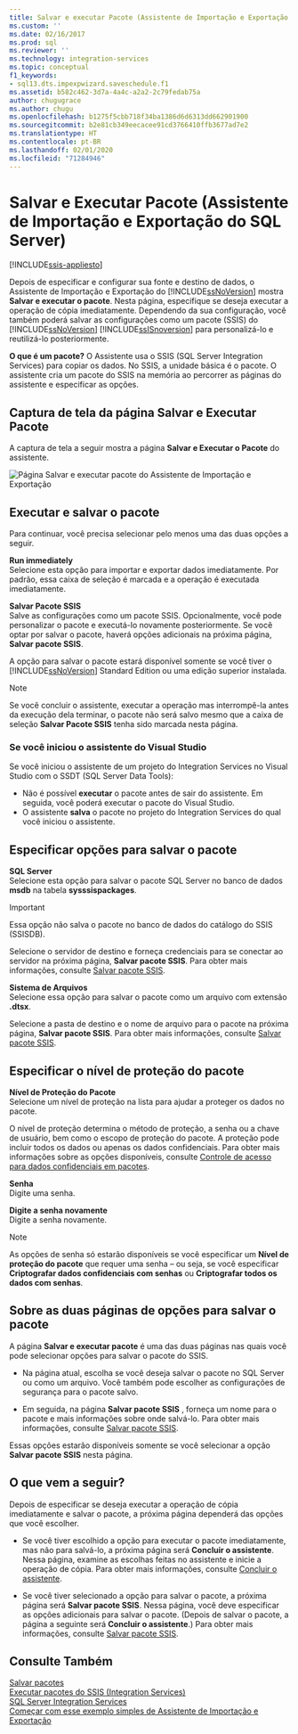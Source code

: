 ```yaml
---
title: Salvar e executar Pacote (Assistente de Importação e Exportação do SQL Server) | Microsoft Docs
ms.custom: ''
ms.date: 02/16/2017
ms.prod: sql
ms.reviewer: ''
ms.technology: integration-services
ms.topic: conceptual
f1_keywords:
- sql13.dts.impexpwizard.saveschedule.f1
ms.assetid: b582c462-3d7a-4a4c-a2a2-2c79fedab75a
author: chugugrace
ms.author: chugu
ms.openlocfilehash: b1275f5cbb718f34ba1386d6d6313dd662901900
ms.sourcegitcommit: b2e81cb349eecacee91cd3766410ffb3677ad7e2
ms.translationtype: HT
ms.contentlocale: pt-BR
ms.lasthandoff: 02/01/2020
ms.locfileid: "71284946"
---
```

# <a name="save-and-run-package-sql-server-import-and-export-wizard"></a>Salvar e Executar Pacote (Assistente de Importação e Exportação do SQL Server)

[!INCLUDE[ssis-appliesto](../../includes/ssis-appliesto-ssvrpluslinux-asdb-asdw-xxx.md)]


  Depois de especificar e configurar sua fonte e destino de dados, o Assistente de Importação e Exportação do [!INCLUDE[ssNoVersion](../../includes/ssnoversion-md.md)] mostra **Salvar e executar o pacote**. Nesta página, especifique se deseja executar a operação de cópia imediatamente. Dependendo da sua configuração, você também poderá salvar as configurações como um pacote (SSIS) do [!INCLUDE[ssNoVersion](../../includes/ssnoversion-md.md)] [!INCLUDE[ssISnoversion](../../includes/ssisnoversion-md.md)] para personalizá-lo e reutilizá-lo posteriormente.
  
**O que é um pacote?** O Assistente usa o SSIS (SQL Server Integration Services) para copiar os dados. No SSIS, a unidade básica é o pacote. O assistente cria um pacote do SSIS na memória ao percorrer as páginas do assistente e especificar as opções.
  
## <a name="screen-shot-of-the-save-and-run-package-page"></a>Captura de tela da página Salvar e Executar Pacote  
A captura de tela a seguir mostra a página **Salvar e Executar o Pacote** do assistente. 
   
![Página Salvar e executar pacote do Assistente de Importação e Exportação](../../integration-services/import-export-data/media/save-and-run.png "Página Salvar e executar pacote do Assistente de Importação e Exportação") 
  
## <a name="run-and-save-the-package"></a>Executar e salvar o pacote 
 Para continuar, você precisa selecionar pelo menos uma das duas opções a seguir.  
  
 **Run immediately**  
 Selecione esta opção para importar e exportar dados imediatamente. Por padrão, essa caixa de seleção é marcada e a operação é executada imediatamente.
  
 **Salvar Pacote SSIS**  
 Salve as configurações como um pacote SSIS. Opcionalmente, você pode personalizar o pacote e executá-lo novamente posteriormente. Se você optar por salvar o pacote, haverá opções adicionais na próxima página, **Salvar pacote SSIS**.
 
A opção para salvar o pacote estará disponível somente se você tiver o [!INCLUDE[ssNoVersion](../../includes/ssnoversion-md.md)] Standard Edition ou uma edição superior instalada.   
  
> [!NOTE]
> Se você concluir o assistente, executar a operação mas interrompê-la antes da execução dela terminar, o pacote não será salvo mesmo que a caixa de seleção **Salvar Pacote SSIS** tenha sido marcada nesta página.  

### <a name="if-you-started-the-wizard-from-visual-studio"></a>Se você iniciou o assistente do Visual Studio
Se você iniciou o assistente de um projeto do Integration Services no Visual Studio com o SSDT (SQL Server Data Tools):
-   Não é possível **executar** o pacote antes de sair do assistente. Em seguida, você poderá executar o pacote do Visual Studio.
-   O assistente **salva** o pacote no projeto do Integration Services do qual você iniciou o assistente.

## <a name="specify-options-for-saving-the-package"></a>Especificar opções para salvar o pacote
**SQL Server**  
 Selecione esta opção para salvar o pacote SQL Server no banco de dados **msdb** na tabela **sysssispackages**.
 
> [!IMPORTANT]
> Essa opção não salva o pacote no banco de dados do catálogo do SSIS (SSISDB).  

 Selecione o servidor de destino e forneça credenciais para se conectar ao servidor na próxima página, **Salvar pacote SSIS**. Para obter mais informações, consulte [Salvar pacote SSIS](../../integration-services/import-export-data/save-ssis-package-sql-server-import-and-export-wizard.md).  
  
 **Sistema de Arquivos**  
 Selecione essa opção para salvar o pacote como um arquivo com extensão **.dtsx**.  
  
 Selecione a pasta de destino e o nome de arquivo para o pacote na próxima página, **Salvar pacote SSIS**. Para obter mais informações, consulte [Salvar pacote SSIS](../../integration-services/import-export-data/save-ssis-package-sql-server-import-and-export-wizard.md).  
 
 ## <a name="specify-the-package-protection-level"></a>Especificar o nível de proteção do pacote
 **Nível de Proteção do Pacote**  
 Selecione um nível de proteção na lista para ajudar a proteger os dados no pacote.  
  
 O nível de proteção determina o método de proteção, a senha ou a chave de usuário, bem como o escopo de proteção do pacote. A proteção pode incluir todos os dados ou apenas os dados confidenciais. Para obter mais informações sobre as opções disponíveis, consulte [Controle de acesso para dados confidenciais em pacotes](../../integration-services/security/access-control-for-sensitive-data-in-packages.md).  
  
 **Senha**  
 Digite uma senha.  
  
 **Digite a senha novamente**  
 Digite a senha novamente.  
  
> [!NOTE]
> As opções de senha só estarão disponíveis se você especificar um **Nível de proteção do pacote** que requer uma senha – ou seja, se você especificar **Criptografar dados confidenciais com senhas** ou **Criptografar todos os dados com senhas**.  

## <a name="about-the-two-pages-of-options-for-saving-the-package"></a>Sobre as duas páginas de opções para salvar o pacote  
 A página **Salvar e executar pacote** é uma das duas páginas nas quais você pode selecionar opções para salvar o pacote do SSIS.  
  
-   Na página atual, escolha se você deseja salvar o pacote no SQL Server ou como um arquivo. Você também pode escolher as configurações de segurança para o pacote salvo.  
  
-   Em seguida, na página **Salvar pacote SSIS** , forneça um nome para o pacote e mais informações sobre onde salvá-lo. Para obter mais informações, consulte [Salvar pacote SSIS](../../integration-services/import-export-data/save-ssis-package-sql-server-import-and-export-wizard.md).  
  
 Essas opções estarão disponíveis somente se você selecionar a opção **Salvar pacote SSIS** nesta página.  
  
## <a name="whats-next"></a>O que vem a seguir?  
 Depois de especificar se deseja executar a operação de cópia imediatamente e salvar o pacote, a próxima página dependerá das opções que você escolher.  
  
-   Se você tiver escolhido a opção para executar o pacote imediatamente, mas não para salvá-lo, a próxima página será **Concluir o assistente**. Nessa página, examine as escolhas feitas no assistente e inicie a operação de cópia. Para obter mais informações, consulte [Concluir o assistente](../../integration-services/import-export-data/complete-the-wizard-sql-server-import-and-export-wizard.md).  
  
-   Se você tiver selecionado a opção para salvar o pacote, a próxima página será **Salvar pacote SSIS**. Nessa página, você deve especificar as opções adicionais para salvar o pacote. (Depois de salvar o pacote, a página a seguinte será **Concluir o assistente**.) Para obter mais informações, consulte [Salvar pacote SSIS](../../integration-services/import-export-data/save-ssis-package-sql-server-import-and-export-wizard.md).  
  
## <a name="see-also"></a>Consulte Também  
[Salvar pacotes](../../integration-services/save-packages.md)  
[Executar pacotes do SSIS (Integration Services)](../../integration-services/packages/run-integration-services-ssis-packages.md)  
[SQL Server Integration Services](../../integration-services/sql-server-integration-services.md)  
[Começar com esse exemplo simples de Assistente de Importação e Exportação](../../integration-services/import-export-data/get-started-with-this-simple-example-of-the-import-and-export-wizard.md)

  

